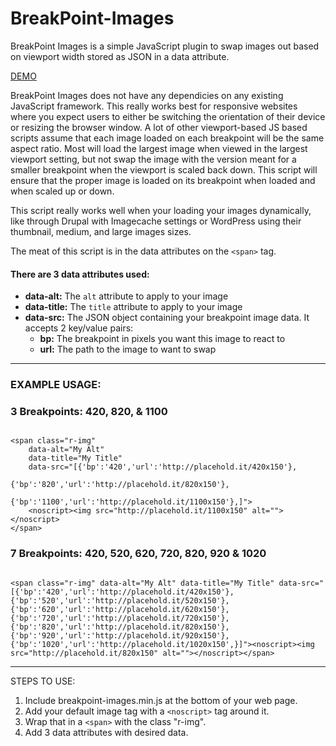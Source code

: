BreakPoint-Images
=================

BreakPoint Images is a simple JavaScript plugin to swap images out based on viewport width stored as JSON in a data attribute.

<a href="http://codepen.io/tpitre/pen/uAFao">DEMO</a>

BreakPoint Images does not have any dependicies on any existing JavaScript framework. This really works best for responsive websites where you expect users to either be switching the orientation of their device or resizing the browser window. A lot of other viewport-based JS based scripts assume that each image loaded on each breakpoint will be the same aspect ratio. Most will load the largest image when viewed in the largest viewport setting, but not swap the image with the version meant for a smaller breakpoint when the viewport is scaled back down. This script will ensure that the proper image is loaded on its breakpoint when loaded and when scaled up or down.

This script really works well when your loading your images dynamically, like through Drupal with Imagecache settings or WordPress using their thumbnail, medium, and large images sizes.

The meat of this script is in the data attributes on the <code>&lt;span&gt;</code> tag.

<h4>There are 3 data attributes used:</h4>
<ul>
	<li><strong>data-alt:</strong> The <code>alt</code> attribute to apply to your image</li>
	<li><strong>data-title:</strong> The <code>title</code> attribute to apply to your image</li>
	<li><strong>data-src:</strong> The JSON object containing your breakpoint image data. It accepts 2 key/value pairs:
		<ul>
			<li><strong>bp:</strong> The breakpoint in pixels you want this image to react to</li>
			<li><strong>url:</strong> The path to the image to want to swap</li>
		</ul>
	</li>
</ul>

<hr>

<h3>EXAMPLE USAGE:</h3>

<h3>3 Breakpoints: 420, 820, &amp; 1100</h3>
<code>
&lt;span class="r-img"
	data-alt="My Alt"
	data-title="My Title"
	data-src="[{'bp':'420','url':'http://placehold.it/420x150'},
						 {'bp':'820','url':'http://placehold.it/820x150'},
						 {'bp':'1100','url':'http://placehold.it/1100x150'},]"&gt;
	&lt;noscript&gt;&lt;img src="http://placehold.it/1100x150" alt=""&gt;&lt;/noscript>
&lt;/span&gt;
</code>

<h3>7 Breakpoints: 420, 520, 620, 720, 820, 920 &amp; 1020</h3>
<code>
&lt;span class="r-img" data-alt="My Alt" data-title="My Title" data-src="[{'bp':'420','url':'http://placehold.it/420x150'},{'bp':'520','url':'http://placehold.it/520x150'},{'bp':'620','url':'http://placehold.it/620x150'},{'bp':'720','url':'http://placehold.it/720x150'},{'bp':'820','url':'http://placehold.it/820x150'},{'bp':'920','url':'http://placehold.it/920x150'},{'bp':'1020','url':'http://placehold.it/1020x150',}]"&gt;&lt;noscript&gt;&lt;img src="http://placehold.it/820x150" alt=""&gt;&lt;/noscript&gt;&lt;/span&gt;
</code>

<hr>

<h32>STEPS TO USE:</h3>
<ol>
	<li>Include breakpoint-images.min.js at the bottom of your web page.</li>
	<li>Add your default image tag with a <code>&lt;noscript></code> tag around it.</li>
	<li>Wrap that in a <code>&lt;span&gt;</code> with the class "r-img".</li>
	<li>Add 3 data attributes with desired data.</li>
</ol>